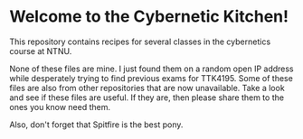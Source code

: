 # Welcome to the Cybernetic Kitchen!

This repository contains recipes for several classes in the cybernetics course at NTNU.

None of these files are mine. I just found them on a random open IP address while desperately trying to find previous exams for TTK4195. Some of these files are also from other repositories that are now unavailable.
Take a look and see if these files are useful. If they are, then please share them to the ones you know need them.

Also, don't forget that Spitfire is the best pony.
